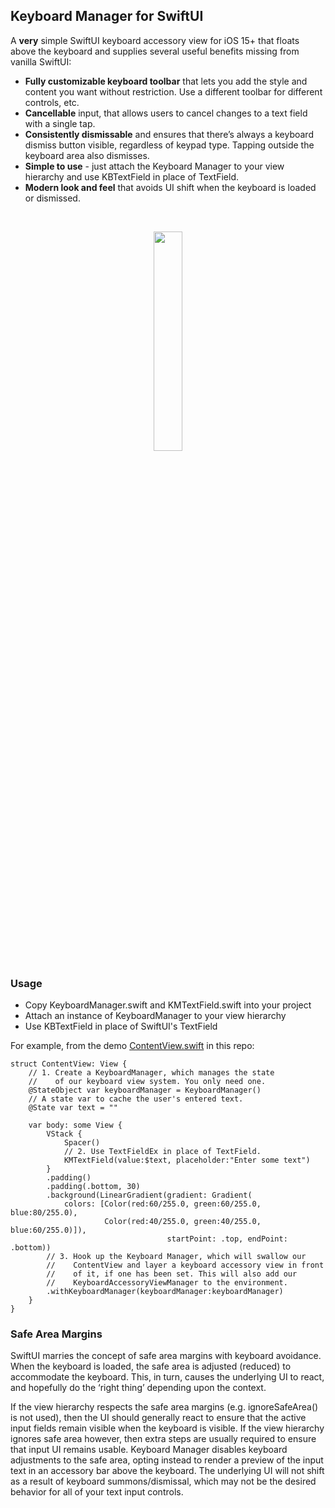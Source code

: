 ## Keyboard Manager for SwiftUI

A **very** simple SwiftUI keyboard accessory view for iOS 15+ that floats above the keyboard and supplies several useful benefits missing from vanilla SwiftUI:

* **Fully customizable keyboard toolbar** that lets you add the style and content you want without restriction. Use a different toolbar for different controls, etc.
* **Cancellable** input, that allows users to cancel changes to a text field with a single tap.
* **Consistently dismissable** and ensures that there’s always a keyboard dismiss button visible, regardless of keypad type. Tapping outside the keyboard area also dismisses.
* **Simple to use** - just attach the Keyboard Manager to your view hierarchy and use KBTextField in place of TextField.
* **Modern look and feel** that avoids UI shift when the keyboard is loaded or dismissed.

<br />
<p align="center">
<img src="Assets/kbman.gif" width="30%">
</p>

### Usage

* Copy KeyboardManager.swift and KMTextField.swift into your project
* Attach an instance of KeyboardManager to your view hierarchy
* Use KBTextField in place of SwiftUI's TextField

For example, from the demo [ContentView.swift](Example/ContentView.swift) in this repo:

    struct ContentView: View {
        // 1. Create a KeyboardManager, which manages the state 
        //    of our keyboard view system. You only need one.
        @StateObject var keyboardManager = KeyboardManager()
        // A state var to cache the user's entered text.
        @State var text = ""
    
        var body: some View {
            VStack {
                Spacer()
                // 2. Use TextFieldEx in place of TextField.
                KMTextField(value:$text, placeholder:"Enter some text")
            }
            .padding()
            .padding(.bottom, 30)
            .background(LinearGradient(gradient: Gradient(
                colors: [Color(red:60/255.0, green:60/255.0, blue:80/255.0),
                         Color(red:40/255.0, green:40/255.0, blue:60/255.0)]),
                                       startPoint: .top, endPoint: .bottom))
            // 3. Hook up the Keyboard Manager, which will swallow our
            //    ContentView and layer a keyboard accessory view in front
            //    of it, if one has been set. This will also add our
            //    KeyboardAccessoryViewManager to the environment.
            .withKeyboardManager(keyboardManager:keyboardManager)
        }
    }

### Safe Area Margins

SwiftUI marries the concept of safe area margins with keyboard avoidance. When the keyboard is loaded, the safe area is adjusted (reduced) to accommodate the keyboard. This, in turn, causes the underlying UI to react, and hopefully do the ‘right thing’ depending upon the context.

If the view hierarchy respects the safe area margins (e.g. ignoreSafeArea() is not used), then the UI should generally react to ensure that the active input fields remain visible when the keyboard is visible. If the view hierarchy ignores safe area however, then extra steps are usually required to ensure that input UI remains usable. Keyboard Manager disables keyboard adjustments to the safe area, opting instead to render a preview of the input text in an accessory bar above the keyboard. The underlying UI will not shift as a result of keyboard summons/dismissal, which may not be the desired behavior for all of your text input controls.


